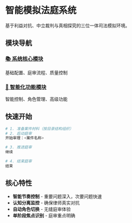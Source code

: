 # 智能模拟法庭系统

基于利益对抗、中立裁判与真相探究的三位一体司法模拟环境。

## 模块导航

### [📚 系统核心模块](./core/system_core_integrated.md)

基础配置、庭审流程、质量控制

### [🤖 智能化功能模块](./core/intelligent_features.md)

智能控制、角色管理、高级功能

## 快速开始

```bash
# 1. 准备案件材料（按目录结构组织）
# 2. 启动庭审
开始审理：<案件名称>

# 3. 推进庭审
继续

# 4. 结束庭审
结束
```

## 核心特性

- **智能节奏控制** - 重要问题深入，次要问题快速
- **认知分离监控** - 确保律师真实对抗
- **自动角色切换** - 无缝庭审体验
- **单阶段焦点识别** - 庭审重点明确
